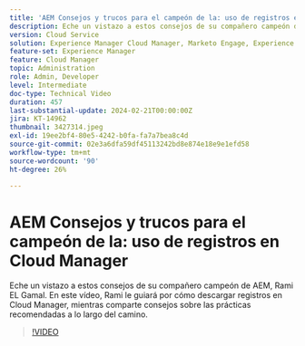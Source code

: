 ```yaml
---
title: 'AEM Consejos y trucos para el campeón de la: uso de registros en Cloud Manager'
description: Eche un vistazo a estos consejos de su compañero campeón de AEM, Rami EL Gamal. En este vídeo, Rami le guiará por cómo descargar registros en Cloud Manager, mientras comparte consejos sobre las prácticas recomendadas a lo largo del camino.
version: Cloud Service
solution: Experience Manager Cloud Manager, Marketo Engage, Experience Manager
feature-set: Experience Manager
feature: Cloud Manager
topic: Administration
role: Admin, Developer
level: Intermediate
doc-type: Technical Video
duration: 457
last-substantial-update: 2024-02-21T00:00:00Z
jira: KT-14962
thumbnail: 3427314.jpeg
exl-id: 19ee2bf4-80e5-4242-b0fa-fa7a7bea8c4d
source-git-commit: 02e3a6dfa59df45113242bd8e874e18e9e1efd58
workflow-type: tm+mt
source-wordcount: '90'
ht-degree: 26%

---
```


# AEM Consejos y trucos para el campeón de la: uso de registros en Cloud Manager

Eche un vistazo a estos consejos de su compañero campeón de AEM, Rami EL Gamal. En este vídeo, Rami le guiará por cómo descargar registros en Cloud Manager, mientras comparte consejos sobre las prácticas recomendadas a lo largo del camino.

>[!VIDEO](https://video.tv.adobe.com/v/3427492/?learn=on)
